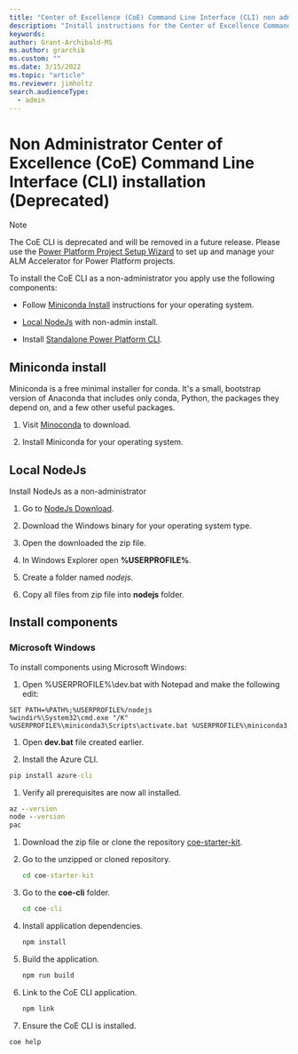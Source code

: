 ```yaml
---
title: "Center of Excellence (CoE) Command Line Interface (CLI) non administrator installation (Deprecated)"
description: "Install instructions for the Center of Excellence Command-Line interface using non administrator rights"
keywords: 
author: Grant-Archibald-MS
ms.author: grarchib
ms.custom: ""
ms.date: 3/15/2022
ms.topic: "article"
ms.reviewer: jimholtz
search.audienceType: 
  - admin
---
```


# Non Administrator Center of Excellence (CoE) Command Line Interface (CLI) installation (Deprecated)

> [!NOTE]
> The CoE CLI is deprecated and will be removed in a future release. Please use the [Power Platform Project Setup Wizard](../../alm-accelerator/setup-admin-tasks.md) to set up and manage your ALM Accelerator for Power Platform projects.

To install the CoE CLI as a non-administrator you apply use the following components:

- Follow [Miniconda Install](#miniconda-install) instructions for your operating system.

- [Local NodeJs](#local-nodejs) with non-admin install.

- Install [Standalone Power Platform CLI](/powerapps/developer/data-platform/powerapps-cli#standalone-power-platform-cli).

## Miniconda install

Miniconda is a free minimal installer for conda. It's a small, bootstrap version of Anaconda that includes only conda, Python, the packages they depend on, and a few other useful packages.

1. Visit [Minoconda](https://docs.conda.io/en/latest/miniconda.html) to download.

1. Install Miniconda for your operating system.

## Local NodeJs

Install NodeJs as a non-administrator

1. Go to [NodeJs Download](https://nodejs.org/en/download/).

1. Download the Windows binary for your operating system type.

1. Open the downloaded the zip file.

1. In Windows Explorer open **%USERPROFILE%**.

1. Create a folder named *nodejs*.

1. Copy all files from zip file into **nodejs** folder.

## Install components

### Microsoft Windows

To install components using Microsoft Windows:

1. Open %USERPROFILE%\dev.bat with Notepad and make the following edit:

  ```text
  SET PATH=%PATH%;%USERPROFILE%/nodejs
  %windir%\System32\cmd.exe "/K" %USERPROFILE%\miniconda3\Scripts\activate.bat %USERPROFILE%\miniconda3
  ```

1. Open **dev.bat** file created earlier.

1. Install the Azure CLI.

  ```cmd
  pip install azure-cli
  ```

1. Verify all prerequisites are now all installed.

  ```cmd
  az --version
  node --version
  pac
  ```

1. Download the zip file or clone the repository [coe-starter-kit](https://github.com/microsoft/coe-starter-kit).

1. Go to the unzipped or cloned repository.

   ```cmd
   cd coe-starter-kit
   ```

1. Go to the **coe-cli** folder.

   ```cmd
   cd coe-cli
   ```

1. Install application dependencies.

   ```cmd
   npm install
   ```

1. Build the application.

   ```cmd
   npm run build
   ```

1. Link to the CoE CLI application.

   ```cmd
   npm link
   ```

1. Ensure the CoE CLI is installed.

  ```cmd
  coe help    
  ```
